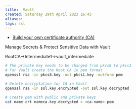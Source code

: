 ```yaml
---
title:  Vault
created: Saturday 29th April 2023 16:43
aliases: 
tags: ssl
---
```


- [Build your own certificate authority (CA)](https://developer.hashicorp.com/vault/tutorials/secrets-management/pki-engine)

Manage Secrets & Protect Sensitive Data with Vault

RootCA->Intermediate1->vault_intermediate

```bash
# The private key needs to be changed from pkcs8 to pkcs1 
# For Vault create the Root CA in pem format
openssl rsa -in pkcs8.key -out pkcs1.key -outform pem

# Delete encryptation for CA in Vault
openssl rsa -in ssl.key.encrypted -out ssl.key.decrypted

# Create pem with public and private keys
cat name.crt nameca.key.decrypted > <ca-name>.pem
```
